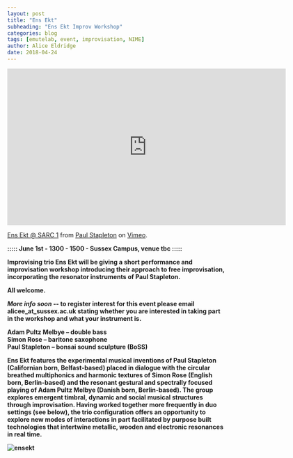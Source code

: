 ```yaml
---
layout: post
title: "Ens Ekt"
subheading: "Ens Ekt Improv Workshop"
categories: blog
tags: [emutelab, event, improvisation, NIME]
author: Alice Eldridge
date: 2018-04-24
---
```



<iframe src="https://player.vimeo.com/video/260582432" width="640" height="360" frameborder="0" webkitallowfullscreen mozallowfullscreen allowfullscreen></iframe>
<p><a href="https://vimeo.com/260582432">Ens Ekt @ SARC 1</a> from <a href="https://vimeo.com/user7828804">Paul Stapleton</a> on <a href="https://vimeo.com">Vimeo</a>.</p>


<b> :::::  June 1st - 1300 - 1500 - Sussex Campus, venue tbc :::::   <b>

Improvising trio Ens Ekt will be giving a short performance and improvisation workshop introducing their approach to free improvisation, incorporating the resonator instruments of Paul Stapleton.

All welcome.

*More info soon* -- to register interest for this event please email alicee_at_sussex.ac.uk stating whether you are interested in taking part in the workshop and what your instrument is.


**Adam Pultz Melbye** – double bass<br />
**Simon Rose** – baritone saxophone<br />
**Paul Stapleton** – bonsai sound sculpture (BoSS)  <br />


Ens Ekt features the experimental musical inventions of Paul Stapleton (Californian born, Belfast-based) placed in dialogue with the circular breathed multiphonics and harmonic textures of Simon Rose (English born, Berlin-based) and the resonant gestural and spectrally focused playing of Adam Pultz Melbye (Danish born, Berlin-based). The group explores emergent timbral, dynamic and social musical structures through improvisation. Having worked together more frequently in duo settings (see below), the trio configuration offers an opportunity to explore new modes of interactions in part facilitated by purpose built technologies that intertwine metallic, wooden and electronic resonances in real time.

![ensekt](http://www.paulstapleton.net/wp-content/uploads/2017/09/Ens-Ekt-01-900x450.jpg)

